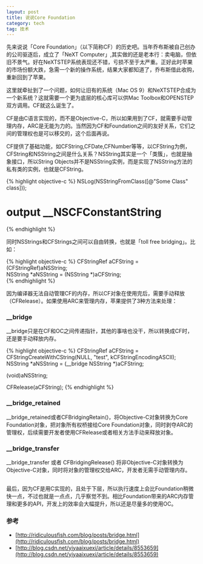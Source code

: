 ```yaml
---
layout: post
title: 说说Core Foundation
category: tech
tag: 技术
---
```


先来说说「Core Foundation」（以下简称CF）的历史吧。当年乔布斯被自己创办的公司驱逐后，成立了「NeXT Computer」,其实做的还是老本行：卖电脑，但依旧不景气。好在NeXTSTEP系统表现还不错，亏损不至于太严重。正好此时苹果的市场份额大跌，急需一个新的操作系统，结果大家都知道了，乔布斯借此收购，重新回到了苹果。

这里就牵扯到了一个问题，如何让旧有的系统（Mac OS 9）和NeXTSTEP合成为一个新系统？这就需要一个更为底层的核心库可以供Mac Toolbox和OPENSTEP双方调用。CF就这么诞生了。

CF是由C语言实现的，而不是Objective-C，所以如果用到了CF，就需要手动管理内存，ARC是无能为力的。当然因为CF和Foundation之间的友好关系，它们之间的管理权也是可以移交的，这个后面再说。

CF提供了基础功能，如CFString,CFDate,CFNumber等等，以CFString为例，CFString和NSString之间是什么关系？NSString其实是一个「类簇」，也就是抽象接口，所以String Objects并不是NSString实例，而是实现了NSString方法的私有类的实例，也就是CFString。

{% highlight objective-c %}
NSLog(NSStringFromClass([@"Some Class" class]));

# output __NSCFConstantString 
{% endhighlight %}

同时NSStrings和CFStrings之间可以自由转换，也就是「toll free bridging」。比如：

{% highlight objective-c %}
CFStringRef aCFString = (CFStringRef)aNSString;  
NSString *aNSString = (NSString *)aCFString;  
{% endhighlight %}

因为编译器无法自动管理CF的内存，所以CF对象在使用完后，需要手动释放（CFRelease）。如果使用ARC来管理内存，苹果提供了3种方法来处理：

### __bridge

__bridge只是在CF和OC之间传递指针，其他的事啥也没干，所以转换成CF时，还是要手动释放内存。

{% highlight objective-c %}
CFStringRef aCFString = CFStringCreateWithCString(NULL, "test", kCFStringEncodingASCII);  
NSString *aNSString = (__bridge NSString *)aCFString;  
      
(void)aNSString;  
      
CFRelease(aCFString);
{% endhighlight %}

### __bridge_retained

__bridge_retained或者CFBridgingRetain()，将Objective-C对象转换为Core Foundation对象，把对象所有权桥接给Core Foundation对象，同时剥夺ARC的管理权，后续需要开发者使用CFRelease或者相关方法手动来释放对象。

### __bridge_transfer

__bridge_transfer 或者 CFBridgingRelease()  将非Objective-C对象转换为Objective-C对象，同时将对象的管理权交给ARC，开发者无需手动管理内存。

<h2></h2>
最后，因为CF是用C实现的，且处于下层，所以执行速度上会比Foundation稍微快一点，不过也就是一点点，几乎察觉不到。相比Foundation带来的ARC内存管理和更多的API，开发上的效率会大幅提升，所以还是尽量多的使用OC。

### 参考

* [http://ridiculousfish.com/blog/posts/bridge.html](http://ridiculousfish.com/blog/posts/bridge.html)
* [http://blog.csdn.net/yiyaaixuexi/article/details/8553659](http://blog.csdn.net/yiyaaixuexi/article/details/8553659)
